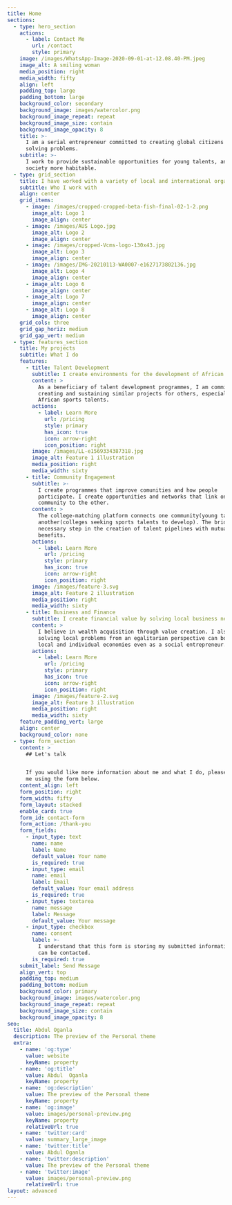 ```yaml
---
title: Home
sections:
  - type: hero_section
    actions:
      - label: Contact Me
        url: /contact
        style: primary
    image: /images/WhatsApp-Image-2020-09-01-at-12.08.40-PM.jpeg
    image_alt: A smiling woman
    media_position: right
    media_width: fifty
    align: left
    padding_top: large
    padding_bottom: large
    background_color: secondary
    background_image: images/watercolor.png
    background_image_repeat: repeat
    background_image_size: contain
    background_image_opacity: 8
    title: >-
      I am a serial entrepreneur committed to creating global citizens and
      solving problems.
    subtitle: >-
      I work to provide sustainable opportunities for young talents, and make
      society more habitable.
  - type: grid_section
    title: I have worked with a variety of local and international organizations
    subtitle: Who I work with
    align: center
    grid_items:
      - image: /images/cropped-cropped-beta-fish-final-02-1-2.png
        image_alt: Logo 1
        image_align: center
      - image: /images/AUS Logo.jpg
        image_alt: Logo 2
        image_align: center
      - image: /images/cropped-Vcms-logo-130x43.jpg
        image_alt: Logo 3
        image_align: center
      - image: /images/IMG-20210113-WA0007-e1627173802136.jpg
        image_alt: Logo 4
        image_align: center
      - image_alt: Logo 6
        image_align: center
      - image_alt: Logo 7
        image_align: center
      - image_alt: Logo 8
        image_align: center
    grid_cols: three
    grid_gap_horiz: medium
    grid_gap_vert: medium
  - type: features_section
    title: My projects
    subtitle: What I do
    features:
      - title: Talent Development
        subtitle: I create environments for the development of African talents.
        content: >
          As a beneficiary of talent development programmes, I am committed to
          creating and sustaining similar projects for others, especially young
          African sports talents.
        actions:
          - label: Learn More
            url: /pricing
            style: primary
            has_icon: true
            icon: arrow-right
            icon_position: right
        image: /images/LL-e1569334387318.jpg
        image_alt: Feature 1 illustration
        media_position: right
        media_width: sixty
      - title: Community Engagement
        subtitle: >-
          I create programmes that improve comunities and how people
          participate. I create opportunities and networks that link one
          community to the other.
        content: >
          The college-matching platform connects one community(young talents) to
          another(colleges seeking sports talents to develop). The bridge is a
          necessary step in the creation of talent pipelines with mutual
          benefits.
        actions:
          - label: Learn More
            url: /pricing
            style: primary
            has_icon: true
            icon: arrow-right
            icon_position: right
        image: /images/feature-3.svg
        image_alt: Feature 2 illustration
        media_position: right
        media_width: sixty
      - title: Business and Finance
        subtitle: I create financial value by solving local business needs.
        content: >
          I believe in wealth acquisition through value creation. I also believe
          solving local problems from an egalitarian perspective can boost both
          local and individual economies even as a social entrepreneur.
        actions:
          - label: Learn More
            url: /pricing
            style: primary
            has_icon: true
            icon: arrow-right
            icon_position: right
        image: /images/feature-2.svg
        image_alt: Feature 3 illustration
        media_position: right
        media_width: sixty
    feature_padding_vert: large
    align: center
    background_color: none
  - type: form_section
    content: >
      ## Let's talk


      If you would like more information about me and what I do, please contact
      me using the form below.
    content_align: left
    form_position: right
    form_width: fifty
    form_layout: stacked
    enable_card: true
    form_id: contact-form
    form_action: /thank-you
    form_fields:
      - input_type: text
        name: name
        label: Name
        default_value: Your name
        is_required: true
      - input_type: email
        name: email
        label: Email
        default_value: Your email address
        is_required: true
      - input_type: textarea
        name: message
        label: Message
        default_value: Your message
      - input_type: checkbox
        name: consent
        label: >-
          I understand that this form is storing my submitted information so I
          can be contacted.
        is_required: true
    submit_label: Send Message
    align_vert: top
    padding_top: medium
    padding_bottom: medium
    background_color: primary
    background_image: images/watercolor.png
    background_image_repeat: repeat
    background_image_size: contain
    background_image_opacity: 8
seo:
  title: Abdul Oganla
  description: The preview of the Personal theme
  extra:
    - name: 'og:type'
      value: website
      keyName: property
    - name: 'og:title'
      value: Abdul  Oganla
      keyName: property
    - name: 'og:description'
      value: The preview of the Personal theme
      keyName: property
    - name: 'og:image'
      value: images/personal-preview.png
      keyName: property
      relativeUrl: true
    - name: 'twitter:card'
      value: summary_large_image
    - name: 'twitter:title'
      value: Abdul Oganla
    - name: 'twitter:description'
      value: The preview of the Personal theme
    - name: 'twitter:image'
      value: images/personal-preview.png
      relativeUrl: true
layout: advanced
---
```


